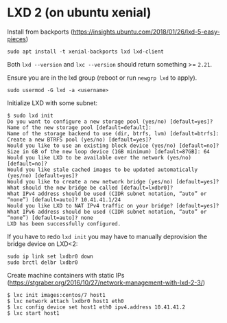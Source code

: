 LXD 2 (on ubuntu xenial)
========================

Install from backports (https://insights.ubuntu.com/2018/01/26/lxd-5-easy-pieces)

    sudo apt install -t xenial-backports lxd lxd-client

Both `lxd --version` and `lxc --version` should return something >= `2.21`.

Ensure you are in the lxd group (reboot or run `newgrp lxd` to apply).

    sudo usermod -G lxd -a <username>

Initialize LXD with some subnet:

    $ sudo lxd init
    Do you want to configure a new storage pool (yes/no) [default=yes]? 
    Name of the new storage pool [default=default]: 
    Name of the storage backend to use (dir, btrfs, lvm) [default=btrfs]: 
    Create a new BTRFS pool (yes/no) [default=yes]? 
    Would you like to use an existing block device (yes/no) [default=no]? 
    Size in GB of the new loop device (1GB minimum) [default=87GB]: 64
    Would you like LXD to be available over the network (yes/no) [default=no]? 
    Would you like stale cached images to be updated automatically (yes/no) [default=yes]? 
    Would you like to create a new network bridge (yes/no) [default=yes]? 
    What should the new bridge be called [default=lxdbr0]? 
    What IPv4 address should be used (CIDR subnet notation, “auto” or “none”) [default=auto]? 10.41.41.1/24
    Would you like LXD to NAT IPv4 traffic on your bridge? [default=yes]? 
    What IPv6 address should be used (CIDR subnet notation, “auto” or “none”) [default=auto]? none
    LXD has been successfully configured.

If you have to redo `lxd init` you may have to manually deprovision the
bridge device on LXD<2:

    sudo ip link set lxdbr0 down
    sudo brctl delbr lxdbr0

Create machine containers with static IPs (https://stgraber.org/2016/10/27/network-management-with-lxd-2-3/)

    $ lxc init images:centos/7 host1
    $ lxc network attach lxdbr0 host1 eth0
    $ lxc config device set host1 eth0 ipv4.address 10.41.41.2
    $ lxc start host1
